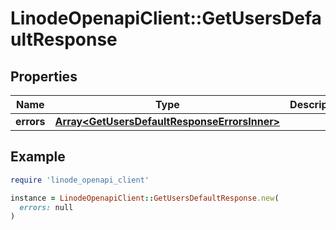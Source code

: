 # LinodeOpenapiClient::GetUsersDefaultResponse

## Properties

| Name | Type | Description | Notes |
| ---- | ---- | ----------- | ----- |
| **errors** | [**Array&lt;GetUsersDefaultResponseErrorsInner&gt;**](GetUsersDefaultResponseErrorsInner.md) |  | [optional] |

## Example

```ruby
require 'linode_openapi_client'

instance = LinodeOpenapiClient::GetUsersDefaultResponse.new(
  errors: null
)
```

